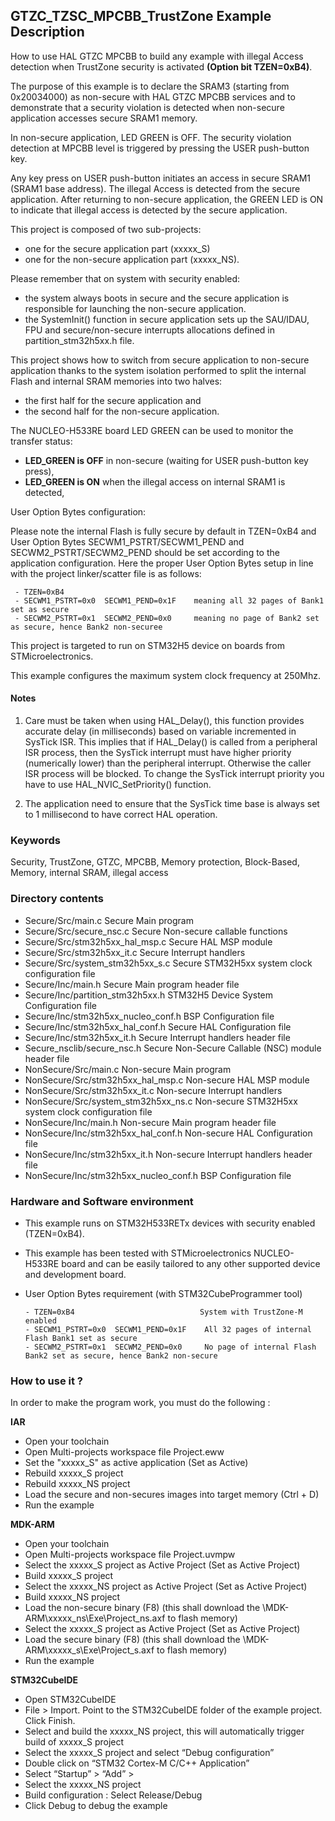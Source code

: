 ## <b>GTZC_TZSC_MPCBB_TrustZone Example Description</b>

How to use HAL GTZC MPCBB to build any example with illegal Access detection when TrustZone security is activated **(Option bit TZEN=0xB4)**.

The purpose of this example is to declare the SRAM3 (starting from 0x20034000) as non-secure
with HAL GTZC MPCBB services and to demonstrate that a security violation is detected when non-secure application accesses secure SRAM1 memory.

In non-secure application, LED GREEN is OFF.
The security violation detection at MPCBB level is triggered by pressing the USER push-button key.

Any key press on USER push-button initiates an access in secure SRAM1 (SRAM1 base address).
The illegal Access is detected from the secure application.
After returning to non-secure application, the GREEN LED is ON to indicate that illegal access
is detected by the secure application.

This project is composed of two sub-projects:

- one for the secure application part (xxxxx_S)
- one for the non-secure application part (xxxxx_NS).

Please remember that on system with security enabled:

- the system always boots in secure and the secure application is responsible for
launching the non-secure application.
- the SystemInit() function in secure application sets up the SAU/IDAU, FPU and
secure/non-secure interrupts allocations defined in partition_stm32h5xx.h file.

This project shows how to switch from secure application to non-secure application
thanks to the system isolation performed to split the internal Flash and internal SRAM memories
into two halves:

 - the first half for the secure application and
 - the second half for the non-secure application.

The NUCLEO-H533RE board LED GREEN can be used to monitor the transfer status:

 -  **LED_GREEN is OFF** in non-secure (waiting for USER push-button key press),
 -  **LED_GREEN is ON** when the illegal access on internal SRAM1 is detected,

User Option Bytes configuration:

Please note the internal Flash is fully secure by default in TZEN=0xB4 and User Option Bytes
SECWM1_PSTRT/SECWM1_PEND and SECWM2_PSTRT/SECWM2_PEND should be set according to the application
configuration. Here the proper User Option Bytes setup in line with the project linker/scatter
file is as follows:

     - TZEN=0xB4
     - SECWM1_PSTRT=0x0  SECWM1_PEND=0x1F    meaning all 32 pages of Bank1 set as secure
     - SECWM2_PSTRT=0x1  SECWM2_PEND=0x0     meaning no page of Bank2 set as secure, hence Bank2 non-securee

This project is targeted to run on STM32H5 device on boards from STMicroelectronics.

This example configures the maximum system clock frequency at 250Mhz.

#### <b>Notes</b>

 1. Care must be taken when using HAL_Delay(), this function provides accurate delay (in milliseconds)
    based on variable incremented in SysTick ISR. This implies that if HAL_Delay() is called from
    a peripheral ISR process, then the SysTick interrupt must have higher priority (numerically lower)
    than the peripheral interrupt. Otherwise the caller ISR process will be blocked.
    To change the SysTick interrupt priority you have to use HAL_NVIC_SetPriority() function.

 2. The application need to ensure that the SysTick time base is always set to 1 millisecond
    to have correct HAL operation.

### <b>Keywords</b>

Security, TrustZone, GTZC, MPCBB, Memory protection, Block-Based, Memory, internal SRAM, illegal access

### <b>Directory contents</b>

  - Secure/Src/main.c                                  Secure Main program
  - Secure/Src/secure_nsc.c                            Secure Non-secure callable functions
  - Secure/Src/stm32h5xx_hal_msp.c               Secure HAL MSP module
  - Secure/Src/stm32h5xx_it.c                    Secure Interrupt handlers
  - Secure/Src/system_stm32h5xx_s.c              Secure STM32H5xx system clock configuration file
  - Secure/Inc/main.h                                  Secure Main program header file
  - Secure/Inc/partition_stm32h5xx.h             STM32H5 Device System Configuration file
  - Secure/Inc/stm32h5xx_nucleo_conf.h           BSP Configuration file
  - Secure/Inc/stm32h5xx_hal_conf.h              Secure HAL Configuration file
  - Secure/Inc/stm32h5xx_it.h                    Secure Interrupt handlers header file
  - Secure_nsclib/secure_nsc.h                         Secure Non-Secure Callable (NSC) module header file
  - NonSecure/Src/main.c                               Non-secure Main program
  - NonSecure/Src/stm32h5xx_hal_msp.c            Non-secure HAL MSP module
  - NonSecure/Src/stm32h5xx_it.c                 Non-secure Interrupt handlers
  - NonSecure/Src/system_stm32h5xx_ns.c          Non-secure STM32H5xx system clock configuration file
  - NonSecure/Inc/main.h                               Non-secure Main program header file
  - NonSecure/Inc/stm32h5xx_hal_conf.h           Non-secure HAL Configuration file
  - NonSecure/Inc/stm32h5xx_it.h                 Non-secure Interrupt handlers header file
  - NonSecure/Inc/stm32h5xx_nucleo_conf.h        BSP Configuration file

### <b>Hardware and Software environment</b>

  - This example runs on STM32H533RETx devices with security enabled (TZEN=0xB4).

  - This example has been tested with STMicroelectronics NUCLEO-H533RE
    board and can be easily tailored to any other supported device
    and development board.

  - User Option Bytes requirement (with STM32CubeProgrammer tool)

        - TZEN=0xB4                            System with TrustZone-M enabled
        - SECWM1_PSTRT=0x0  SECWM1_PEND=0x1F    All 32 pages of internal Flash Bank1 set as secure
        - SECWM2_PSTRT=0x1  SECWM2_PEND=0x0     No page of internal Flash Bank2 set as secure, hence Bank2 non-secure

### <b>How to use it ?</b>

In order to make the program work, you must do the following :

<b>IAR</b>

 - Open your toolchain
 - Open Multi-projects workspace file Project.eww
 - Set the "xxxxx_S" as active application (Set as Active)
 - Rebuild xxxxx_S project
 - Rebuild xxxxx_NS project
 - Load the secure and non-secures images into target memory (Ctrl + D)
 - Run the example

<b>MDK-ARM</b>

 - Open your toolchain
 - Open Multi-projects workspace file Project.uvmpw
 - Select the xxxxx_S project as Active Project (Set as Active Project)
 - Build xxxxx_S project
 - Select the xxxxx_NS project as Active Project (Set as Active Project)
 - Build xxxxx_NS project
 - Load the non-secure binary (F8)
   (this shall download the \MDK-ARM\xxxxx_ns\Exe\Project_ns.axf to flash memory)
 - Select the xxxxx_S project as Active Project (Set as Active Project)
 - Load the secure binary (F8)
   (this shall download the \MDK-ARM\xxxxx_s\Exe\Project_s.axf to flash memory)
 - Run the example

<b>STM32CubeIDE</b>

 - Open STM32CubeIDE
 - File > Import. Point to the STM32CubeIDE folder of the example project. Click Finish.
 - Select and build the xxxxx_NS project, this will automatically trigger build of xxxxx_S project
 - Select the xxxxx_S project and select “Debug configuration”
 - Double click on “STM32 Cortex-M C/C++ Application”
 - Select  “Startup” >  “Add” >
 - Select the xxxxx_NS project
 - Build configuration : Select Release/Debug
 - Click Debug to debug the example


